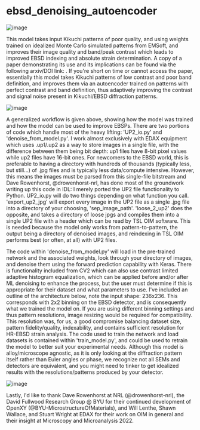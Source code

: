 # ebsd_denoising_autoencoder
![image](https://user-images.githubusercontent.com/79323764/184698864-61dd203a-7e19-499c-bd1e-b00d3b62351a.png)

This model takes input Kikuchi patterns of poor quality, and using weights trained on idealized Monte Carlo simulated patterns from EMSoft, and improves their image quality and band/peak contrast which leads to improved EBSD indexing and absolute strain determination. A copy of a paper demonstrating its use and its implications can be found via the following arxiv/DOI link: . If you're short on time or cannot access the paper, essentially this model takes Kikuchi patterns of low contrast and poor band definition, and improves them via an autoencoder trained on patterns with perfect contrast and band definition, thus adaptively improving the contrast and signal noise present in Kikuchi/EBSD diffraction patterns.

![image](https://user-images.githubusercontent.com/79323764/184698996-f8e7c3f0-5887-4439-b2f8-8f87194582c2.png)

A generalized workflow is given above, showing how the model was trained and how the model can be used to improve EBSPs. There are two portions of code which handle most of the heavy lifting: 'UP2_io.py' and 'denoise_from_model.py'. I work almost exclusively with EDAX equipment which uses .up1/.up2 as a way to store images in a single file, with the difference between them being bit depth: up1 files have 8-bit pixel values while up2 files have 16-bit ones. For newcomers to the EBSD world, this is preferable to having a directory with hundreds of thousands (typically less, but still...) of .jpg files and is typically less data/compute intensive. However, this means the images must be parsed from this single-file bitstream and Dave Rowenhorst, @drowenhorst-nrl, has done most of the groundwork writing up this code in IDL: I merely ported the UP2 file functionality to Python. UP2_io.py will do two things depending on what function you call. 'export_up2_jpg' will export every image in the UP2 file as a single .jpg file into a directory of your choosing, 'sep_image_path'. 'loose_2_up2' does the opposite, and takes a directory of loose jpgs and compiles them into a single UP2 file with a header which can be read by TSL OIM software. This is needed because the model only works from pattern-to-pattern, the output being a directory of denoised images, and reindexing in TSL OIM performs best (or often, at all) with UP2 files.

The code within 'denoise_from_model.py' will load in the pre-trained network and the associated weights, look through your directory of images, and denoise them using the forward prediction capability with Keras. There is functionality included from CV2 which can also use contrast limited adaptive histogram equalization, which can be applied before and/or after ML denoising to enhance the process, but the user must determine if this is appropriate for their dataset and what parameters to use. I've included an outline of the architecture below, note the input shape: 236x236. This corresponds with 2x2 binning on the EBSD detector, and is consequently what we trained the model on. If you are using different binning settings and thus pattern resolutions, image resizing would be required for compatibility. This resolution was, for us, a good compromise balancing dataset size, pattern fidelity/quality, indexability, and contains sufficient resolution for HR-EBSD strain analysis. The code used to train the network and load datasets is contained within 'train_model.py', and could be used to retrain the model to better suit your experimental needs. Although this model is alloy/microscope agnostic, as it is only looking at the diffraction pattern itself rather than Euler angles or phase, we recognize not all SEMs and detectors are equivalent, and you might need to tinker to get idealized results with the resolutions/patterns produced by your detector.

![image](https://user-images.githubusercontent.com/79323764/184703401-173f2836-1027-4ab2-a271-cf224d49942e.png)

Lastly, I'd like to thank Dave Rowenhorst at NRL (@drowenhorst-nrl), the David Fullwood Research Group @ BYU for their continued development of OpenXY (@BYU-MicrostructureOfMaterials), and Will Lenthe, Shawn Wallace, and Stuart Wright at EDAX for their work on OIM in general and their insight at Microscopy and Microanalysis 2022.
